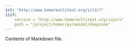```yaml
---
ict: "http://www.homermultitext.org/ict2/?"  
iiif:
    service = "http://www.homermultitext.org/iipsrv"
    path = "/project/homer/pyramidal/deepzoom"
---
```


Contents of Markdown file.
